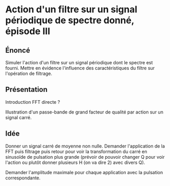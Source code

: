 # Action d'un filtre sur un signal périodique de spectre donné, épisode III

## Énoncé

Simuler l'action d'un filtre sur un signal périodique dont le spectre est 
fourni. Mettre en évidence l'influence des caractéristiques du filtre sur 
l'opération de filtrage.

## Présentation

Introduction FFT directe ?

Illustration d'un passe-bande de grand facteur de qualité par action sur un 
signal carré.

## Idée

Donner un signal carré de moyenne non nulle. Demander l'application de la FFT 
puis filtrage puis retour pour voir la transformation du carré en sinusoïde de
pulsation plus grande (prévoir de pouvoir changer Q pour voir l'action ou 
plutôt donner plusieurs H (on va dire 2) avec divers Q).

Demander l'amplitude maximale pour chaque application avec la pulsation correspondante.


